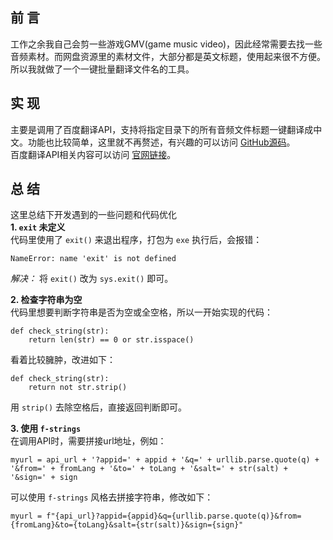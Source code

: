 ## 前  言
工作之余我自己会剪一些游戏GMV(game music video)，因此经常需要去找一些音频素材。而网盘资源里的素材文件，大部分都是英文标题，使用起来很不方便。所以我就做了一个一键批量翻译文件名的工具。

## 实  现
主要是调用了百度翻译API，支持将指定目录下的所有音频文件标题一键翻译成中文。功能也比较简单，这里就不再赘述，有兴趣的可以访问 [GitHub源码](https://github.com/cyh1998/FileTrans)。  
百度翻译API相关内容可以访问 [官网链接](http://api.fanyi.baidu.com/product/11)。

## 总  结
这里总结下开发遇到的一些问题和代码优化  
**1. `exit` 未定义**  
代码里使用了 `exit()` 来退出程序，打包为 `exe` 执行后，会报错：
```
NameError: name 'exit' is not defined
```
*解决：* 将 `exit()` 改为 `sys.exit()` 即可。

**2. 检查字符串为空**  
代码里想要判断字符串是否为空或全空格，所以一开始实现的代码：
```
def check_string(str):
    return len(str) == 0 or str.isspace()
```
看着比较臃肿，改进如下：
```
def check_string(str):
    return not str.strip()
```
用 `strip()` 去除空格后，直接返回判断即可。

**3. 使用 `f-strings`**  
在调用API时，需要拼接url地址，例如：
```
myurl = api_url + '?appid=' + appid + '&q=' + urllib.parse.quote(q) + '&from=' + fromLang + '&to=' + toLang + '&salt=' + str(salt) + '&sign=' + sign
```
可以使用 `f-strings` 风格去拼接字符串，修改如下：
```
myurl = f"{api_url}?appid={appid}&q={urllib.parse.quote(q)}&from={fromLang}&to={toLang}&salt={str(salt)}&sign={sign}"
```

